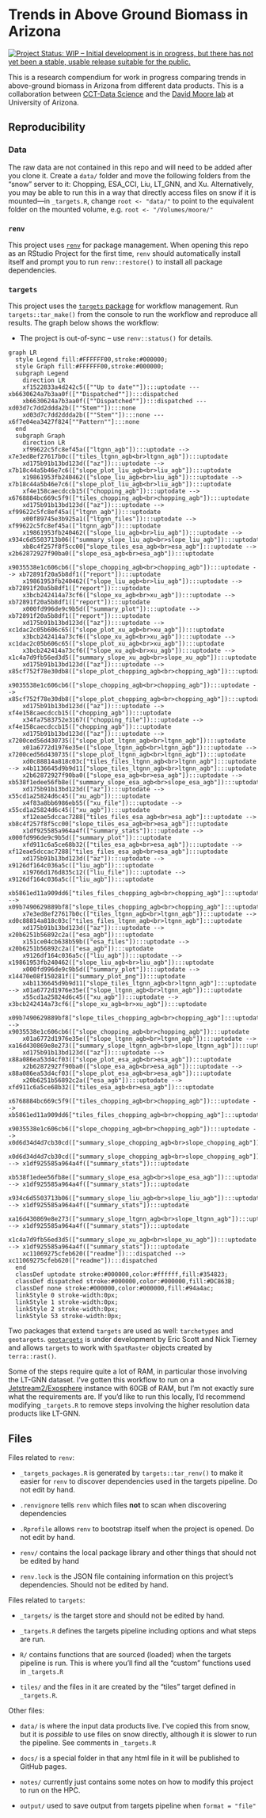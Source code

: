 # Trends in Above Ground Biomass in Arizona


<!-- README.md is generated from README.qmd. Please edit that file -->
<!-- badges: start -->

[![Project Status: WIP – Initial development is in progress, but there
has not yet been a stable, usable release suitable for the
public.](https://www.repostatus.org/badges/latest/wip.svg)](https://www.repostatus.org/#wip)

<!-- badges: end -->

This is a research compendium for work in progress comparing trends in
above-ground biomass in Arizona from different data products. This is a
collaboration between [CCT-Data
Science](https://datascience.cct.arizona.edu/) and the [David Moore
lab](https://djpmoore.tumblr.com/home) at University of Arizona.

## Reproducibility

### Data

The raw data are not contained in this repo and will need to be added
after you clone it. Create a `data/` folder and move the following
folders from the “snow” server to it: Chopping, ESA_CCI, Liu, LT_GNN,
and Xu. Alternatively, you may be able to run this in a way that
directly access files on snow if it is mounted—in `_targets.R`, change
`root <- "data/"` to point to the equivalent folder on the mounted
volume, e.g. `root <- "/Volumes/moore/"`

### `renv`

This project uses
[`renv`](https://rstudio.github.io/renv/articles/renv.html) for package
management. When opening this repo as an RStudio Project for the first
time, `renv` should automatically install itself and prompt you to run
`renv::restore()` to install all package dependencies.

### `targets`

This project uses the [`targets`
package](https://docs.ropensci.org/targets/) for workflow management.
Run `targets::tar_make()` from the console to run the workflow and
reproduce all results. The graph below shows the workflow:

- The project is out-of-sync – use `renv::status()` for details.

``` mermaid
graph LR
  style Legend fill:#FFFFFF00,stroke:#000000;
  style Graph fill:#FFFFFF00,stroke:#000000;
  subgraph Legend
    direction LR
    xf1522833a4d242c5([""Up to date""]):::uptodate --- xb6630624a7b3aa0f([""Dispatched""]):::dispatched
    xb6630624a7b3aa0f([""Dispatched""]):::dispatched --- xd03d7c7dd2ddda2b([""Stem""]):::none
    xd03d7c7dd2ddda2b([""Stem""]):::none --- x6f7e04ea3427f824[""Pattern""]:::none
  end
  subgraph Graph
    direction LR
    xf99622c5fc8ef45a(["ltgnn_agb"]):::uptodate --> x7e3ed8ef27617b0c(["tiles_ltgnn_agb<br>ltgnn_agb"]):::uptodate
    xd175b91b13bd123d(["az"]):::uptodate --> x7b18c44a5b46e7c6(["slope_plot_liu_agb<br>liu_agb"]):::uptodate
    x19861953fb240462(["slope_liu_agb<br>liu_agb"]):::uptodate --> x7b18c44a5b46e7c6(["slope_plot_liu_agb<br>liu_agb"]):::uptodate
    xf4e158caecdccb15(["chopping_agb"]):::uptodate --> x6768884bc669c5f9(["tiles_chopping_agb<br>chopping_agb"]):::uptodate
    xd175b91b13bd123d(["az"]):::uptodate --> xf99622c5fc8ef45a(["ltgnn_agb"]):::uptodate
    x00f89745e3b925a1(["ltgnn_files"]):::uptodate --> xf99622c5fc8ef45a(["ltgnn_agb"]):::uptodate
    x19861953fb240462(["slope_liu_agb<br>liu_agb"]):::uptodate --> x934c6d5503713b06(["summary_slope_liu_agb<br>slope_liu_agb"]):::uptodate
    xb8c4f257f8f5cc00["slope_tiles_esa_agb<br>esa_agb"]:::uptodate --> x2b62872927f90ba0(["slope_esa_agb<br>esa_agb"]):::uptodate
    x9035538e1c606cb6(["slope_chopping_agb<br>chopping_agb"]):::uptodate --> xb72891f20a5b8df1(["report"]):::uptodate
    x19861953fb240462(["slope_liu_agb<br>liu_agb"]):::uptodate --> xb72891f20a5b8df1(["report"]):::uptodate
    x3bcb242414a73cf6(["slope_xu_agb<br>xu_agb"]):::uptodate --> xb72891f20a5b8df1(["report"]):::uptodate
    x000fd996de9c9b5d(["summary_plot"]):::uptodate --> xb72891f20a5b8df1(["report"]):::uptodate
    xd175b91b13bd123d(["az"]):::uptodate --> xc1dac2c05b606c65(["slope_plot_xu_agb<br>xu_agb"]):::uptodate
    x3bcb242414a73cf6(["slope_xu_agb<br>xu_agb"]):::uptodate --> xc1dac2c05b606c65(["slope_plot_xu_agb<br>xu_agb"]):::uptodate
    x3bcb242414a73cf6(["slope_xu_agb<br>xu_agb"]):::uptodate --> x1c4a7d9fb56ed3d5(["summary_slope_xu_agb<br>slope_xu_agb"]):::uptodate
    xd175b91b13bd123d(["az"]):::uptodate --> x85cf752f78e30db8(["slope_plot_chopping_agb<br>chopping_agb"]):::uptodate
    x9035538e1c606cb6(["slope_chopping_agb<br>chopping_agb"]):::uptodate --> x85cf752f78e30db8(["slope_plot_chopping_agb<br>chopping_agb"]):::uptodate
    xd175b91b13bd123d(["az"]):::uptodate --> xf4e158caecdccb15(["chopping_agb"]):::uptodate
    x34fa7583752e3167(["chopping_file"]):::uptodate --> xf4e158caecdccb15(["chopping_agb"]):::uptodate
    xd175b91b13bd123d(["az"]):::uptodate --> x7200ced56d430735(["slope_plot_ltgnn_agb<br>ltgnn_agb"]):::uptodate
    x01a6772d1976e35e(["slope_ltgnn_agb<br>ltgnn_agb"]):::uptodate --> x7200ced56d430735(["slope_plot_ltgnn_agb<br>ltgnn_agb"]):::uptodate
    xd0c88814a818c03c["tiles_files_ltgnn_agb<br>ltgnn_agb"]:::uptodate --> x4b1136645d9b9d11["slope_tiles_ltgnn_agb<br>ltgnn_agb"]:::uptodate
    x2b62872927f90ba0(["slope_esa_agb<br>esa_agb"]):::uptodate --> xb538f1edee56fb8e(["summary_slope_esa_agb<br>slope_esa_agb"]):::uptodate
    xd175b91b13bd123d(["az"]):::uptodate --> x55cd1a25824d6c45(["xu_agb"]):::uptodate
    x4f83a8bb6986eb55(["xu_file"]):::uptodate --> x55cd1a25824d6c45(["xu_agb"]):::uptodate
    xf12eae5dccac7288["tiles_files_esa_agb<br>esa_agb"]:::uptodate --> xb8c4f257f8f5cc00["slope_tiles_esa_agb<br>esa_agb"]:::uptodate
    x1df925585a964a4f(["summary_stats"]):::uptodate --> x000fd996de9c9b5d(["summary_plot"]):::uptodate
    xfd911c6a5ce68b32(["tiles_esa_agb<br>esa_agb"]):::uptodate --> xf12eae5dccac7288["tiles_files_esa_agb<br>esa_agb"]:::uptodate
    xd175b91b13bd123d(["az"]):::uptodate --> x9126df164c036a5c(["liu_agb"]):::uptodate
    x19766d176d835c12(["liu_file"]):::uptodate --> x9126df164c036a5c(["liu_agb"]):::uptodate
    xb5861ed11a909dd6["tiles_files_chopping_agb<br>chopping_agb"]:::uptodate --> x09b7490629889bf8["slope_tiles_chopping_agb<br>chopping_agb"]:::uptodate
    x7e3ed8ef27617b0c(["tiles_ltgnn_agb<br>ltgnn_agb"]):::uptodate --> xd0c88814a818c03c["tiles_files_ltgnn_agb<br>ltgnn_agb"]:::uptodate
    xd175b91b13bd123d(["az"]):::uptodate --> x20b6251b56892c2a(["esa_agb"]):::uptodate
    x151ce04cb638b59b(["esa_files"]):::uptodate --> x20b6251b56892c2a(["esa_agb"]):::uptodate
    x9126df164c036a5c(["liu_agb"]):::uptodate --> x19861953fb240462(["slope_liu_agb<br>liu_agb"]):::uptodate
    x000fd996de9c9b5d(["summary_plot"]):::uptodate --> x14470e08f150281f(["summary_plot_png"]):::uptodate
    x4b1136645d9b9d11["slope_tiles_ltgnn_agb<br>ltgnn_agb"]:::uptodate --> x01a6772d1976e35e(["slope_ltgnn_agb<br>ltgnn_agb"]):::uptodate
    x55cd1a25824d6c45(["xu_agb"]):::uptodate --> x3bcb242414a73cf6(["slope_xu_agb<br>xu_agb"]):::uptodate
    x09b7490629889bf8["slope_tiles_chopping_agb<br>chopping_agb"]:::uptodate --> x9035538e1c606cb6(["slope_chopping_agb<br>chopping_agb"]):::uptodate
    x01a6772d1976e35e(["slope_ltgnn_agb<br>ltgnn_agb"]):::uptodate --> xa16d430869e8e273(["summary_slope_ltgnn_agb<br>slope_ltgnn_agb"]):::uptodate
    xd175b91b13bd123d(["az"]):::uptodate --> x88a086ea53d4cf03(["slope_plot_esa_agb<br>esa_agb"]):::uptodate
    x2b62872927f90ba0(["slope_esa_agb<br>esa_agb"]):::uptodate --> x88a086ea53d4cf03(["slope_plot_esa_agb<br>esa_agb"]):::uptodate
    x20b6251b56892c2a(["esa_agb"]):::uptodate --> xfd911c6a5ce68b32(["tiles_esa_agb<br>esa_agb"]):::uptodate
    x6768884bc669c5f9(["tiles_chopping_agb<br>chopping_agb"]):::uptodate --> xb5861ed11a909dd6["tiles_files_chopping_agb<br>chopping_agb"]:::uptodate
    x9035538e1c606cb6(["slope_chopping_agb<br>chopping_agb"]):::uptodate --> x0d6d34d4d7cb30cd(["summary_slope_chopping_agb<br>slope_chopping_agb"]):::uptodate
    x0d6d34d4d7cb30cd(["summary_slope_chopping_agb<br>slope_chopping_agb"]):::uptodate --> x1df925585a964a4f(["summary_stats"]):::uptodate
    xb538f1edee56fb8e(["summary_slope_esa_agb<br>slope_esa_agb"]):::uptodate --> x1df925585a964a4f(["summary_stats"]):::uptodate
    x934c6d5503713b06(["summary_slope_liu_agb<br>slope_liu_agb"]):::uptodate --> x1df925585a964a4f(["summary_stats"]):::uptodate
    xa16d430869e8e273(["summary_slope_ltgnn_agb<br>slope_ltgnn_agb"]):::uptodate --> x1df925585a964a4f(["summary_stats"]):::uptodate
    x1c4a7d9fb56ed3d5(["summary_slope_xu_agb<br>slope_xu_agb"]):::uptodate --> x1df925585a964a4f(["summary_stats"]):::uptodate
    xc11069275cfeb620(["readme"]):::dispatched --> xc11069275cfeb620(["readme"]):::dispatched
  end
  classDef uptodate stroke:#000000,color:#ffffff,fill:#354823;
  classDef dispatched stroke:#000000,color:#000000,fill:#DC863B;
  classDef none stroke:#000000,color:#000000,fill:#94a4ac;
  linkStyle 0 stroke-width:0px;
  linkStyle 1 stroke-width:0px;
  linkStyle 2 stroke-width:0px;
  linkStyle 53 stroke-width:0px;
```

Two packages that extend `targets` are used as well: `tarchetypes` and
`geotargets`. [`geotargets`](https://njtierney.github.io/geotargets/) is
under development by Eric Scott and Nick Tierney and allows `targets` to
work with `SpatRaster` objects created by `terra::rast()`.

Some of the steps require quite a lot of RAM, in particular those
involving the LT-GNN dataset. I’ve gotten this workflow to run on a
[Jetstream2/Exosphere](https://jetstream-cloud.org/index.html) instance
with 60GB of RAM, but I’m not exactly sure what the requirements are. If
you’d like to run this locally, I’d recommend modifying `_targets.R` to
remove steps involving the higher resolution data products like LT-GNN.

## Files

Files related to `renv`:

- `_targets_packages.R` is generated by `targets::tar_renv()` to make it
  easier for `renv` to discover dependencies used in the targets
  pipeline. Do not edit by hand.

- `.renvignore` tells `renv` which files **not** to scan when
  discovering dependencies

- `.Rprofile` allows `renv` to bootstrap itself when the project is
  opened. Do not edit by hand.

- `renv/` contains the local package library and other things that
  should not be edited by hand

- `renv.lock` is the JSON file containing information on this project’s
  dependencies. Should not be edited by hand.

Files related to `targets`:

- `_targets/` is the target store and should not be edited by hand.

- `_targets.R` defines the targets pipeline including options and what
  steps are run.

- `R/` contains functions that are sourced (loaded) when the targets
  pipeline is run. This is where you’ll find all the “custom” functions
  used in `_targets.R`

- `tiles/` and the files in it are created by the “tiles” target defined
  in `_targets.R`.

Other files:

- `data/` is where the input data products live. I’ve copied this from
  snow, but it is *possible* to use files on snow directly, although it
  is slower to run the pipeline. See comments in `_targets.R`

- `docs/` is a special folder in that any html file in it will be
  published to GitHub pages.

- `notes/` currently just contains some notes on how to modify this
  project to run on the HPC.

- `output/` used to save output from targets pipeline when
  `format = "file"`
